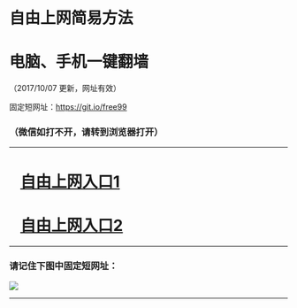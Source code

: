 ﻿# 自由上网简易方法

# 电脑、手机一键翻墙

（2017/10/07 更新，网址有效）

固定短网址：https://git.io/free99

### （微信如打不开，请转到浏览器打开）


***





# &nbsp;&nbsp; <a href="http://ft905313534.fwq-tz-1001.info/fwqtz01.html?t=100700123436 " target="_blank">自由上网入口1</a>
# &nbsp;&nbsp; <a href="http://ft2670718876.fwq-tz-1002.info/fwqtz02.html?t=100700125808 " target="_blank">自由上网入口2</a>
***

### 请记住下图中固定短网址：

<img src="https://s3-us-west-2.amazonaws.com/fwq-1001/yjfq-20170905okok.png" /> 


***

